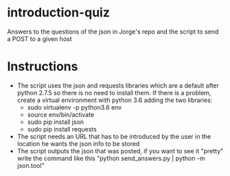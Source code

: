 # introduction-quiz
Answers to the questions of the json in Jorge's repo and the script to send a POST to a given host
# Instructions
* The script uses the json and requests libraries which are a default after python 2.7.5 so there is no need to install them. If there is a problem, create a virtual environment with python 3.6 adding the two libraries:
  * sudo virtualenv -p python3.6 env
  * source env/bin/activate
  * sudo pip install json
  * sudo pip install requests
* The script needs an URL that has to be introduced by the user in the location he wants the json info to be stored
* The script outputs the json that was posted, if you want to see it "pretty" write the command like this "python send_answers.py | python -m json.tool"

